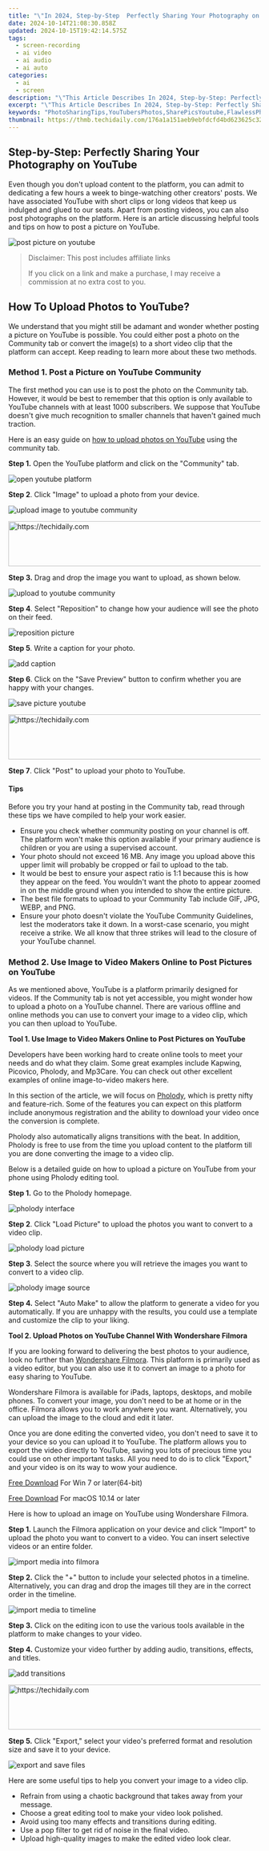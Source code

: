 ```yaml
---
title: "\"In 2024, Step-by-Step  Perfectly Sharing Your Photography on YouTube\""
date: 2024-10-14T21:08:30.858Z
updated: 2024-10-15T19:42:14.575Z
tags: 
  - screen-recording
  - ai video
  - ai audio
  - ai auto
categories: 
  - ai
  - screen
description: "\"This Article Describes In 2024, Step-by-Step: Perfectly Sharing Your Photography on YouTube\""
excerpt: "\"This Article Describes In 2024, Step-by-Step: Perfectly Sharing Your Photography on YouTube\""
keywords: "PhotoSharingTips,YouTubersPhotos,SharePicsYoutube,FlawlessPhotoUpload,PixelPerfection,PhotographyVids,VisualStorytelling"
thumbnail: https://thmb.techidaily.com/176a1a151aeb9ebfdcfd4bd623625c32ca353b5d86117d513193a67649a60b72.jpg
---
```


## Step-by-Step: Perfectly Sharing Your Photography on YouTube

Even though you don't upload content to the platform, you can admit to dedicating a few hours a week to binge-watching other creators' posts. We have associated YouTube with short clips or long videos that keep us indulged and glued to our seats. Apart from posting videos, you can also post photographs on the platform. Here is an article discussing helpful tools and tips on how to post a picture on YouTube.

![post picture on youtube](https://images.wondershare.com/filmora/article-images/how-to-post-a-picture-on-youtube.jpg)

>  Disclaimer: This post includes affiliate links
>
>  If you click on a link and make a purchase, I may receive a commission at no extra cost to you.
>

## How To Upload Photos to YouTube?

We understand that you might still be adamant and wonder whether posting a picture on YouTube is possible. You could either post a photo on the Community tab or convert the image(s) to a short video clip that the platform can accept. Keep reading to learn more about these two methods.

### Method 1\. Post a Picture on YouTube Community

The first method you can use is to post the photo on the Community tab. However, it would be best to remember that this option is only available to YouTube channels with at least 1000 subscribers. We suppose that YouTube doesn't give much recognition to smaller channels that haven't gained much traction.

Here is an easy guide on [how to upload photos on YouTube](https://support.google.com/youtube/answer/7124474?hl=en&co=GENIE.Platform%3DDesktop) using the community tab.

**Step 1\.** Open the YouTube platform and click on the "Community" tab.

![open youtube platform](https://images.wondershare.com/filmora/article-images/open-youtube-platform.jpg)

**Step 2**. Click "Image" to upload a photo from your device.

![upload image to youtube community](https://images.wondershare.com/filmora/article-images/upload-image-to-youtube-community.jpg)

<!-- affiliate ads begin -->
<a href="https://appsumo.8odi.net/c/5597632/2075475/7443" target="_top" id="2075475">
  <img src="//a.impactradius-go.com/display-ad/7443-2075475" border="0" alt="https://techidaily.com" width="728" height="90"/>
</a>
<img height="0" width="0" src="https://appsumo.8odi.net/i/5597632/2075475/7443" style="position:absolute;visibility:hidden;" border="0" />
<!-- affiliate ads end -->

**Step 3.** Drag and drop the image you want to upload, as shown below.

![upload to youtube community](https://images.wondershare.com/filmora/article-images/upload-image-to-youtube-community-2.jpg)

**Step 4**. Select "Reposition" to change how your audience will see the photo on their feed.

![reposition picture](https://images.wondershare.com/filmora/article-images/reposition-picture.jpg)

**Step 5**. Write a caption for your photo.

![add caption](https://images.wondershare.com/filmora/article-images/add-caption.jpg)

**Step 6**. Click on the "Save Preview" button to confirm whether you are happy with your changes.

![save picture youtube](https://images.wondershare.com/filmora/article-images/save-picture.jpg)

<!-- affiliate ads begin -->
<a href="https://appsumo.8odi.net/c/5597632/2037356/7443" target="_top" id="2037356">
  <img src="//a.impactradius-go.com/display-ad/7443-2037356" border="0" alt="https://techidaily.com" width="728" height="90"/>
</a>
<img height="0" width="0" src="https://appsumo.8odi.net/i/5597632/2037356/7443" style="position:absolute;visibility:hidden;" border="0" />
<!-- affiliate ads end -->

**Step 7**. Click "Post" to upload your photo to YouTube.

#### Tips

Before you try your hand at posting in the Community tab, read through these tips we have compiled to help your work easier.

* Ensure you check whether community posting on your channel is off. The platform won't make this option available if your primary audience is children or you are using a supervised account.
* Your photo should not exceed 16 MB. Any image you upload above this upper limit will probably be cropped or fail to upload to the tab.
* It would be best to ensure your aspect ratio is 1:1 because this is how they appear on the feed. You wouldn't want the photo to appear zoomed in on the middle ground when you intended to show the entire picture.
* The best file formats to upload to your Community Tab include GIF, JPG, WEBP, and PNG.
* Ensure your photo doesn't violate the YouTube Community Guidelines, lest the moderators take it down. In a worst-case scenario, you might receive a strike. We all know that three strikes will lead to the closure of your YouTube channel.

### Method 2\. Use Image to Video Makers Online to Post Pictures on YouTube

As we mentioned above, YouTube is a platform primarily designed for videos. If the Community tab is not yet accessible, you might wonder how to upload a photo on a YouTube channel. There are various offline and online methods you can use to convert your image to a video clip, which you can then upload to YouTube.

**Tool 1\. Use Image to Video Makers Online to Post Pictures on YouTube**

Developers have been working hard to create online tools to meet your needs and do what they claim. Some great examples include Kapwing, Picovico, Pholody, and Mp3Care. You can check out other excellent examples of online image-to-video makers here.

In this section of the article, we will focus on [Pholody](https://www.pholody.com/editor), which is pretty nifty and feature-rich. Some of the features you can expect on this platform include anonymous registration and the ability to download your video once the conversion is complete.

Pholody also automatically aligns transitions with the beat. In addition, Pholody is free to use from the time you upload content to the platform till you are done converting the image to a video clip.

Below is a detailed guide on how to upload a picture on YouTube from your phone using Pholody editing tool.

**Step 1\.** Go to the Pholody homepage.

![pholody interface](https://images.wondershare.com/filmora/article-images/pholody-interface.jpg)

**Step 2**. Click "Load Picture" to upload the photos you want to convert to a video clip.

![pholody load picture](https://images.wondershare.com/filmora/article-images/pholody-load-picture.jpg)

**Step 3**. Select the source where you will retrieve the images you want to convert to a video clip.

![pholody image source](https://images.wondershare.com/filmora/article-images/pholody-image-source.jpg)

**Step 4.** Select "Auto Make" to allow the platform to generate a video for you automatically. If you are unhappy with the results, you could use a template and customize the clip to your liking.

**Tool 2\. Upload Photos on YouTube Channel With Wondershare Filmora**

If you are looking forward to delivering the best photos to your audience, look no further than [Wondershare Filmora](https://tools.techidaily.com/wondershare/filmora/download/). This platform is primarily used as a video editor, but you can also use it to convert an image to a photo for easy sharing to YouTube.

Wondershare Filmora is available for iPads, laptops, desktops, and mobile phones. To convert your image, you don't need to be at home or in the office. Filmora allows you to work anywhere you want. Alternatively, you can upload the image to the cloud and edit it later.

Once you are done editing the converted video, you don't need to save it to your device so you can upload it to YouTube. The platform allows you to export the video directly to YouTube, saving you lots of precious time you could use on other important tasks. All you need to do is to click "Export," and your video is on its way to wow your audience.

[Free Download](https://tools.techidaily.com/wondershare/filmora/download/) For Win 7 or later(64-bit)

[Free Download](https://tools.techidaily.com/wondershare/filmora/download/) For macOS 10.14 or later

Here is how to upload an image on YouTube using Wondershare Filmora.

**Step 1\.** Launch the Filmora application on your device and click "Import" to upload the photo you want to convert to a video. You can insert selective videos or an entire folder.

![import media into filmora](https://images.wondershare.com/filmora/guide/get-started-with-filmora-01.png)

**Step 2\.** Click the "+" button to include your selected photos in a timeline. Alternatively, you can drag and drop the images till they are in the correct order in the timeline.

![import media to timeline](https://images.wondershare.com/filmora/guide/get-started-with-filmora-03.png)

**Step 3.** Click on the editing icon to use the various tools available in the platform to make changes to your video.

**Step 4.** Customize your video further by adding audio, transitions, effects, and titles.

![add transitions](https://images.wondershare.com/filmora/guide/add-transitions-2.png)

<!-- affiliate ads begin -->
<a href="https://appsumo.8odi.net/c/5597632/2044585/7443" target="_top" id="2044585">
  <img src="//a.impactradius-go.com/display-ad/7443-2044585" border="0" alt="https://techidaily.com" width="728" height="90"/>
</a>
<img height="0" width="0" src="https://appsumo.8odi.net/i/5597632/2044585/7443" style="position:absolute;visibility:hidden;" border="0" />
<!-- affiliate ads end -->

**Step 5.** Click "Export," select your video's preferred format and resolution size and save it to your device.

![export and save files](https://images.wondershare.com/filmora/guide/get-started-with-filmora-05.png)

Here are some useful tips to help you convert your image to a video clip.

* Refrain from using a chaotic background that takes away from your message.
* Choose a great editing tool to make your video look polished.
* Avoid using too many effects and transitions during editing.
* Use a pop filter to get rid of noise in the final video.
* Upload high-quality images to make the edited video look clear.

<!-- affiliate ads begin -->
<span id="701707">
					<video width="1536" height="864" style="cursor:pointer"
           poster="//a.impactradius-go.com/display-clicktoplayimage/701707.png"
           onclick="if(!this.playClicked){this.play();this.setAttribute('controls',true);this.playClicked=true;}">
	   <source src="//a.impactradius-go.com/display-ad/7443-701707">
	   <img src="//a.impactradius-go.com/display-clicktoplayimage/701707.png" style="border: none; height: 100%; width: 100%; object-fit: contain">
	</video>
	<div style="width:960px;text-align:center"><a href="javascript:window.open(decodeURIComponent('https%3A%2F%2Fappsumo.8odi.net%2Fc%2F5597632%2F701707%2F7443'), '_blank');void(0);">Click here</a></div>
</span>
<img height="0" width="0" src="https://imp.pxf.io/i/5597632/701707/7443" style="position:absolute;visibility:hidden;" border="0" />
<!-- affiliate ads end -->

### Comparison Between Online Makers and Filmora for Uploading Photos to YouTube

So far, we have discussed how to post pictures on YouTube using the methods discussed above. However, you might struggle to determine which option is best for you. We have compiled the table below to compare the two options and help you come up with a final verdict.

| Image to Video Maker Online | Wondershare Filmora                                                                                              |                                                                                                      |
| --------------------------- | ---------------------------------------------------------------------------------------------------------------- | ---------------------------------------------------------------------------------------------------- |
| Required system             | web-based                                                                                                        | Windows 11 ands below, macOS 10.14- MacOS 13                                                         |
| Pricing                     | Free                                                                                                             | $49.99/Year                                                                                          |
| Video editing features      | 1080p outputAutomatically aligns transition with the beat                                                        | Video effectsAdvanced audio editingComposting toolsReliable 4K supportColor correctionProxy workflow |
| Difficulty of operation     | User-friendly                                                                                                    | Easy-to-use                                                                                          |
| Internet speed requirement  | You need a stable internet connection. It may be slow to convert large images to videos with this online method. | You don't need an internet connection for this method.                                               |

Online tools like Pholody are an excellent option if you are always connected to a stable Internet connection. You might also prefer to carry out all your operations on the cloud without downloading additional software to your device.

On the other hand, Wondershare Filmora is great if you need to convert images to videos on the go. You don't need to worry about an Internet connection since you will install the platform on your device. The installation process is pretty straightforward, leaving you with a fully-functioning app.

A major perk of using offline tools is that they are feature-rich. In addition, you won't deal with pesky ads that keep distracting you and disrupting your workflow. On the flip side, be prepared to part with some money since the developers can't allow you to use the free trial for too long.

## Conclusion

By the time you are done reading this article, you should be able to upload a photo to YouTube. If you can't use the Community tab yet, take some time to grow your channel to at least one thousand subscribers and try again. The moderators will make the option available to you. We also hope you will use the video editing tools discussed above to make top-tier videos for your YouTube channel.

[Free Download](https://tools.techidaily.com/wondershare/filmora/download/) For macOS 10.14 or later

Here is how to upload an image on YouTube using Wondershare Filmora.

**Step 1\.** Launch the Filmora application on your device and click "Import" to upload the photo you want to convert to a video. You can insert selective videos or an entire folder.

![import media into filmora](https://images.wondershare.com/filmora/guide/get-started-with-filmora-01.png)

**Step 2\.** Click the "+" button to include your selected photos in a timeline. Alternatively, you can drag and drop the images till they are in the correct order in the timeline.

![import media to timeline](https://images.wondershare.com/filmora/guide/get-started-with-filmora-03.png)

<!-- affiliate ads begin -->
<a href="https://appsumo.8odi.net/c/5597632/2144276/7443" target="_top" id="2144276">
  <img src="//a.impactradius-go.com/display-ad/7443-2144276" border="0" alt="https://techidaily.com" width="728" height="90"/>
</a>
<img height="0" width="0" src="https://appsumo.8odi.net/i/5597632/2144276/7443" style="position:absolute;visibility:hidden;" border="0" />
<!-- affiliate ads end -->

**Step 3.** Click on the editing icon to use the various tools available in the platform to make changes to your video.

**Step 4.** Customize your video further by adding audio, transitions, effects, and titles.

![add transitions](https://images.wondershare.com/filmora/guide/add-transitions-2.png)

**Step 5.** Click "Export," select your video's preferred format and resolution size and save it to your device.

![export and save files](https://images.wondershare.com/filmora/guide/get-started-with-filmora-05.png)

Here are some useful tips to help you convert your image to a video clip.

* Refrain from using a chaotic background that takes away from your message.
* Choose a great editing tool to make your video look polished.
* Avoid using too many effects and transitions during editing.
* Use a pop filter to get rid of noise in the final video.
* Upload high-quality images to make the edited video look clear.

<!-- affiliate ads begin -->
<a href="https://aligracehair.sjv.io/c/5597632/2016129/19272" target="_top" id="2016129">
  <img src="//a.impactradius-go.com/display-ad/19272-2016129" border="0" alt="https://techidaily.com" width="300" height="90"/>
</a>
<img height="0" width="0" src="https://aligracehair.sjv.io/i/5597632/2016129/19272" style="position:absolute;visibility:hidden;" border="0" />
<!-- affiliate ads end -->

### Comparison Between Online Makers and Filmora for Uploading Photos to YouTube

So far, we have discussed how to post pictures on YouTube using the methods discussed above. However, you might struggle to determine which option is best for you. We have compiled the table below to compare the two options and help you come up with a final verdict.

| Image to Video Maker Online | Wondershare Filmora                                                                                              |                                                                                                      |
| --------------------------- | ---------------------------------------------------------------------------------------------------------------- | ---------------------------------------------------------------------------------------------------- |
| Required system             | web-based                                                                                                        | Windows 11 ands below, macOS 10.14- MacOS 13                                                         |
| Pricing                     | Free                                                                                                             | $49.99/Year                                                                                          |
| Video editing features      | 1080p outputAutomatically aligns transition with the beat                                                        | Video effectsAdvanced audio editingComposting toolsReliable 4K supportColor correctionProxy workflow |
| Difficulty of operation     | User-friendly                                                                                                    | Easy-to-use                                                                                          |
| Internet speed requirement  | You need a stable internet connection. It may be slow to convert large images to videos with this online method. | You don't need an internet connection for this method.                                               |

Online tools like Pholody are an excellent option if you are always connected to a stable Internet connection. You might also prefer to carry out all your operations on the cloud without downloading additional software to your device.

On the other hand, Wondershare Filmora is great if you need to convert images to videos on the go. You don't need to worry about an Internet connection since you will install the platform on your device. The installation process is pretty straightforward, leaving you with a fully-functioning app.

A major perk of using offline tools is that they are feature-rich. In addition, you won't deal with pesky ads that keep distracting you and disrupting your workflow. On the flip side, be prepared to part with some money since the developers can't allow you to use the free trial for too long.

## Conclusion

By the time you are done reading this article, you should be able to upload a photo to YouTube. If you can't use the Community tab yet, take some time to grow your channel to at least one thousand subscribers and try again. The moderators will make the option available to you. We also hope you will use the video editing tools discussed above to make top-tier videos for your YouTube channel.

[Free Download](https://tools.techidaily.com/wondershare/filmora/download/) For macOS 10.14 or later

Here is how to upload an image on YouTube using Wondershare Filmora.

**Step 1\.** Launch the Filmora application on your device and click "Import" to upload the photo you want to convert to a video. You can insert selective videos or an entire folder.

![import media into filmora](https://images.wondershare.com/filmora/guide/get-started-with-filmora-01.png)

**Step 2\.** Click the "+" button to include your selected photos in a timeline. Alternatively, you can drag and drop the images till they are in the correct order in the timeline.

![import media to timeline](https://images.wondershare.com/filmora/guide/get-started-with-filmora-03.png)

**Step 3.** Click on the editing icon to use the various tools available in the platform to make changes to your video.

**Step 4.** Customize your video further by adding audio, transitions, effects, and titles.

![add transitions](https://images.wondershare.com/filmora/guide/add-transitions-2.png)

<!-- affiliate ads begin -->
<a href="https://appsumo.8odi.net/c/5597632/2151855/7443" target="_top" id="2151855">
  <img src="//a.impactradius-go.com/display-ad/7443-2151855" border="0" alt="https://techidaily.com" width="728" height="90"/>
</a>
<img height="0" width="0" src="https://appsumo.8odi.net/i/5597632/2151855/7443" style="position:absolute;visibility:hidden;" border="0" />
<!-- affiliate ads end -->

**Step 5.** Click "Export," select your video's preferred format and resolution size and save it to your device.

![export and save files](https://images.wondershare.com/filmora/guide/get-started-with-filmora-05.png)

Here are some useful tips to help you convert your image to a video clip.

* Refrain from using a chaotic background that takes away from your message.
* Choose a great editing tool to make your video look polished.
* Avoid using too many effects and transitions during editing.
* Use a pop filter to get rid of noise in the final video.
* Upload high-quality images to make the edited video look clear.

### Comparison Between Online Makers and Filmora for Uploading Photos to YouTube

So far, we have discussed how to post pictures on YouTube using the methods discussed above. However, you might struggle to determine which option is best for you. We have compiled the table below to compare the two options and help you come up with a final verdict.

| Image to Video Maker Online | Wondershare Filmora                                                                                              |                                                                                                      |
| --------------------------- | ---------------------------------------------------------------------------------------------------------------- | ---------------------------------------------------------------------------------------------------- |
| Required system             | web-based                                                                                                        | Windows 11 ands below, macOS 10.14- MacOS 13                                                         |
| Pricing                     | Free                                                                                                             | $49.99/Year                                                                                          |
| Video editing features      | 1080p outputAutomatically aligns transition with the beat                                                        | Video effectsAdvanced audio editingComposting toolsReliable 4K supportColor correctionProxy workflow |
| Difficulty of operation     | User-friendly                                                                                                    | Easy-to-use                                                                                          |
| Internet speed requirement  | You need a stable internet connection. It may be slow to convert large images to videos with this online method. | You don't need an internet connection for this method.                                               |

Online tools like Pholody are an excellent option if you are always connected to a stable Internet connection. You might also prefer to carry out all your operations on the cloud without downloading additional software to your device.

On the other hand, Wondershare Filmora is great if you need to convert images to videos on the go. You don't need to worry about an Internet connection since you will install the platform on your device. The installation process is pretty straightforward, leaving you with a fully-functioning app.

A major perk of using offline tools is that they are feature-rich. In addition, you won't deal with pesky ads that keep distracting you and disrupting your workflow. On the flip side, be prepared to part with some money since the developers can't allow you to use the free trial for too long.

## Conclusion

By the time you are done reading this article, you should be able to upload a photo to YouTube. If you can't use the Community tab yet, take some time to grow your channel to at least one thousand subscribers and try again. The moderators will make the option available to you. We also hope you will use the video editing tools discussed above to make top-tier videos for your YouTube channel.

[Free Download](https://tools.techidaily.com/wondershare/filmora/download/) For macOS 10.14 or later

Here is how to upload an image on YouTube using Wondershare Filmora.

**Step 1\.** Launch the Filmora application on your device and click "Import" to upload the photo you want to convert to a video. You can insert selective videos or an entire folder.

![import media into filmora](https://images.wondershare.com/filmora/guide/get-started-with-filmora-01.png)

**Step 2\.** Click the "+" button to include your selected photos in a timeline. Alternatively, you can drag and drop the images till they are in the correct order in the timeline.

![import media to timeline](https://images.wondershare.com/filmora/guide/get-started-with-filmora-03.png)

<!-- affiliate ads begin -->
<a href="https://imp.i357552.net/c/5597632/1006793/11832" target="_top" id="1006793">
  <img src="//a.impactradius-go.com/display-ad/11832-1006793" border="0" alt="https://techidaily.com" width="728" height="90"/>
</a>
<img height="0" width="0" src="https://imp.i357552.net/i/5597632/1006793/11832" style="position:absolute;visibility:hidden;" border="0" />
<!-- affiliate ads end -->

**Step 3.** Click on the editing icon to use the various tools available in the platform to make changes to your video.

**Step 4.** Customize your video further by adding audio, transitions, effects, and titles.

![add transitions](https://images.wondershare.com/filmora/guide/add-transitions-2.png)

**Step 5.** Click "Export," select your video's preferred format and resolution size and save it to your device.

![export and save files](https://images.wondershare.com/filmora/guide/get-started-with-filmora-05.png)

Here are some useful tips to help you convert your image to a video clip.

* Refrain from using a chaotic background that takes away from your message.
* Choose a great editing tool to make your video look polished.
* Avoid using too many effects and transitions during editing.
* Use a pop filter to get rid of noise in the final video.
* Upload high-quality images to make the edited video look clear.

### Comparison Between Online Makers and Filmora for Uploading Photos to YouTube

So far, we have discussed how to post pictures on YouTube using the methods discussed above. However, you might struggle to determine which option is best for you. We have compiled the table below to compare the two options and help you come up with a final verdict.

| Image to Video Maker Online | Wondershare Filmora                                                                                              |                                                                                                      |
| --------------------------- | ---------------------------------------------------------------------------------------------------------------- | ---------------------------------------------------------------------------------------------------- |
| Required system             | web-based                                                                                                        | Windows 11 ands below, macOS 10.14- MacOS 13                                                         |
| Pricing                     | Free                                                                                                             | $49.99/Year                                                                                          |
| Video editing features      | 1080p outputAutomatically aligns transition with the beat                                                        | Video effectsAdvanced audio editingComposting toolsReliable 4K supportColor correctionProxy workflow |
| Difficulty of operation     | User-friendly                                                                                                    | Easy-to-use                                                                                          |
| Internet speed requirement  | You need a stable internet connection. It may be slow to convert large images to videos with this online method. | You don't need an internet connection for this method.                                               |

Online tools like Pholody are an excellent option if you are always connected to a stable Internet connection. You might also prefer to carry out all your operations on the cloud without downloading additional software to your device.

On the other hand, Wondershare Filmora is great if you need to convert images to videos on the go. You don't need to worry about an Internet connection since you will install the platform on your device. The installation process is pretty straightforward, leaving you with a fully-functioning app.

A major perk of using offline tools is that they are feature-rich. In addition, you won't deal with pesky ads that keep distracting you and disrupting your workflow. On the flip side, be prepared to part with some money since the developers can't allow you to use the free trial for too long.

## Conclusion

By the time you are done reading this article, you should be able to upload a photo to YouTube. If you can't use the Community tab yet, take some time to grow your channel to at least one thousand subscribers and try again. The moderators will make the option available to you. We also hope you will use the video editing tools discussed above to make top-tier videos for your YouTube channel.

<ins class="adsbygoogle"
     style="display:block"
     data-ad-format="autorelaxed"
     data-ad-client="ca-pub-7571918770474297"
     data-ad-slot="1223367746"></ins>

<ins class="adsbygoogle"
     style="display:block"
     data-ad-format="autorelaxed"
     data-ad-client="ca-pub-7571918770474297"
     data-ad-slot="1223367746"></ins>



<ins class="adsbygoogle"
     style="display:block"
     data-ad-client="ca-pub-7571918770474297"
     data-ad-slot="8358498916"
     data-ad-format="auto"
     data-full-width-responsive="true"></ins>


<span class="atpl-alsoreadstyle">Also read:</span>
<div><ul>
<li><a href="https://fox-http.techidaily.com/new-in-2024-top-ten-ios-slideshow-creation-software/"><u>[New] In 2024, Top Ten iOS Slideshow Creation Software</u></a></li>
<li><a href="https://fox-http.techidaily.com/new-innovative-venues-for-immersive-media/"><u>[New] Innovative Venues for Immersive Media</u></a></li>
<li><a href="https://fox-http.techidaily.com/new-maximizing-auditory-experience-on-windows-10/"><u>[New] Maximizing Auditory Experience on Windows 10</u></a></li>
<li><a href="https://instagram-video-files.techidaily.com/new-navigating-content-savings-top-5-techniques-to-download-igtv-videos/"><u>[New] Navigating Content Savings Top 5 Techniques to Download IGTV Videos</u></a></li>
<li><a href="https://fox-http.techidaily.com/new-youtube-and-brand-partnership-ventures-for-2024/"><u>[New] YouTube & Brand Partnership Ventures for 2024</u></a></li>
<li><a href="https://screen-capture.techidaily.com/updated-2024-approved-obs-vs-streamlabs-the-ultimate-guide-for-live-streamers/"><u>[Updated] 2024 Approved OBS Vs. Streamlabs The Ultimate Guide for Live Streamers</u></a></li>
<li><a href="https://extra-information.techidaily.com/updated-closing-the-distance-zoom-in-for-a-clearer-picture/"><u>[Updated] Closing the Distance Zoom in for a Clearer Picture</u></a></li>
<li><a href="https://fox-links.techidaily.com/2024-approved-unrivaled-selection-of-no-cost-4k-video-players-for-windows/"><u>2024 Approved Unrivaled Selection of No-Cost 4K Video Players for Windows</u></a></li>
<li><a href="https://data-safeguard.techidaily.com/cookiebot-your-key-to-advanced-site-personalization-and-tracking/"><u>Cookiebot: Your Key to Advanced Site Personalization and Tracking</u></a></li>
<li><a href="https://android-pokemon-go.techidaily.com/how-does-the-stardust-trade-cost-in-pokemon-go-on-htc-u23-pro-drfone-by-drfone-virtual-android/"><u>How does the stardust trade cost In pokemon go On HTC U23 Pro? | Dr.fone</u></a></li>
<li><a href="https://fox-http.techidaily.com/in-2024-asmrs-role-in-better-nights-expert-vocal-guides/"><u>In 2024, ASMR's Role in Better Nights Expert Vocal Guides</u></a></li>
</ul></div>

